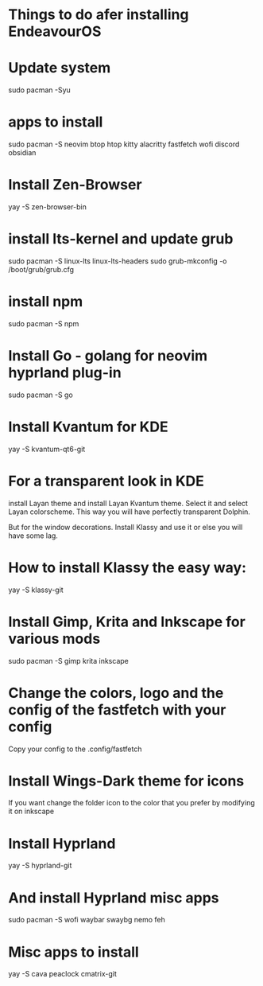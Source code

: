 # Things to do afer installing EndeavourOS

# Update system

sudo pacman -Syu

# apps to install

sudo pacman -S neovim btop htop kitty alacritty fastfetch wofi discord obsidian

# Install Zen-Browser

yay -S zen-browser-bin

# install lts-kernel and update grub

sudo pacman -S linux-lts linux-lts-headers
sudo grub-mkconfig -o /boot/grub/grub.cfg

# install npm

sudo pacman -S npm

# Install Go - golang for neovim hyprland plug-in

sudo pacman -S go

# Install Kvantum for KDE

yay -S kvantum-qt6-git

# For a transparent look in KDE

install Layan theme and install Layan Kvantum theme. Select it and select Layan colorscheme.
This way you will have perfectly transparent Dolphin.

But for the window decorations. Install Klassy and use it or else you will have some lag.

# How to install Klassy the easy way:

yay -S klassy-git

# Install Gimp, Krita and Inkscape for various mods

sudo pacman -S gimp krita inkscape

# Change the colors, logo and the config of the fastfetch with your config

Copy your config to the .config/fastfetch

# Install Wings-Dark theme for icons

If you want change the folder icon to the color that you prefer by modifying it on inkscape

# Install Hyprland

yay -S hyprland-git

# And install Hyprland misc apps

sudo pacman -S wofi waybar swaybg nemo feh

# Misc apps to install

yay -S cava peaclock cmatrix-git
